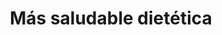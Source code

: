 ---
title: "Más saludable dietética"
url: /arroyito/mas-saludable-dietetica/
shop: alimentación sana
---
